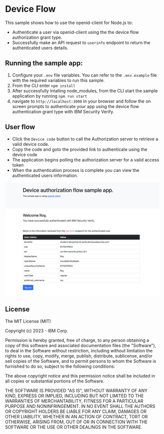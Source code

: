 # Device Flow

This sample shows how to use the openid-client for Node.js to:
- Authenticate a user via openid-client using the the device flow authorization grant type.
- Successfully make an API request to `userinfo` endpoint to return the authenticated users details.

## Running the sample app:
1. Configure your `.env` file variables. You can refer to the `.env.example` file with the required variables to run this sample.
3. From the CLI enter `npm install`
4. After successfully intalling node_modules, from the CLI start the sample application by running `npm run start`
4. navigate to `http://localhost:3000` in your browser and follow the on screen prompts to authenticate your app using the device flow authentication grant type with IBM Security Verify.

## User flow
- Click the `Device code` button to call the Authorization server to retrieve a valid device code.
- Copy the code and goto the provided link to authenticate using the device code
- The application begins polling the authorization server for a valid access token
- When the authentication process is complete you can view the authenticated users information.

![screenshot](screenshot.png)

## License

The MIT License (MIT)

Copyright (c) 2023 - IBM Corp.

Permission is hereby granted, free of charge, to any person obtaining a copy of this software and associated documentation files (the "Software"), to deal in the Software without restriction, including without limitation the rights to use, copy, modify, merge, publish, distribute, sublicense, and/or sell copies of the Software, and to permit persons to whom the Software is furnished to do so, subject to the following conditions:

The above copyright notice and this permission notice shall be included in all copies or substantial portions of the Software.

THE SOFTWARE IS PROVIDED "AS IS", WITHOUT WARRANTY OF ANY KIND, EXPRESS OR IMPLIED, INCLUDING BUT NOT LIMITED TO THE WARRANTIES OF MERCHANTABILITY, FITNESS FOR A PARTICULAR PURPOSE AND NONINFRINGEMENT. IN NO EVENT SHALL THE AUTHORS OR COPYRIGHT HOLDERS BE LIABLE FOR ANY CLAIM, DAMAGES OR OTHER LIABILITY, WHETHER IN AN ACTION OF CONTRACT, TORT OR OTHERWISE, ARISING FROM, OUT OF OR IN CONNECTION WITH THE SOFTWARE OR THE USE OR OTHER DEALINGS IN THE SOFTWARE.
